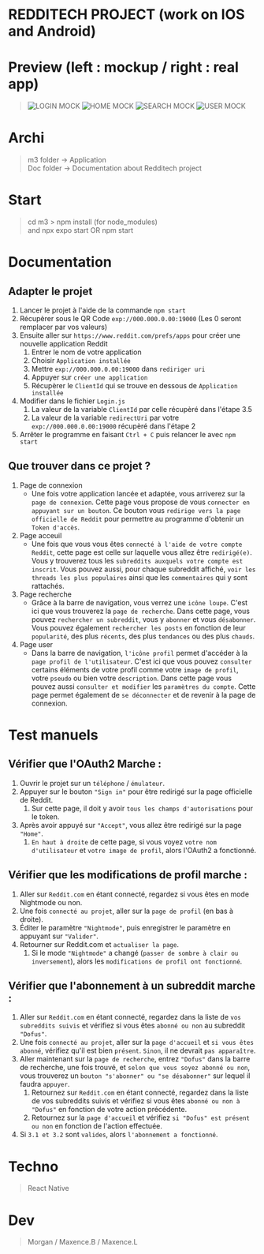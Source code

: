 # REDDITECH PROJECT (work on IOS and Android)

# Preview (left : mockup / right : real app)
>![LOGIN MOCK](https://user-images.githubusercontent.com/110362553/225857144-6fb278c9-47dc-4516-a1e3-0dfedc5909af.jpg)
>![HOME MOCK](https://user-images.githubusercontent.com/110362553/225857142-ee048fc7-621c-4623-98d7-5de538ccd298.jpg)
>![SEARCH MOCK](https://user-images.githubusercontent.com/110362553/225857147-bf654b9b-7ebf-44e7-ad35-8d9efb35fe7a.jpg)
>![USER MOCK](https://user-images.githubusercontent.com/110362553/225857140-02c216d9-7cb8-4a08-bbbd-64cb510cc517.jpg)

# Archi
>m3 folder -> Application  
>Doc folder -> Documentation about Redditech project

# Start
>cd m3 > npm install (for node_modules)  
>and npx expo start OR npm start

# Documentation
## Adapter le projet
1. Lancer le projet à l'aide de la commande ```npm start```
2. Récupèrer sous le QR Code ```exp://000.000.0.00:19000``` (Les 0 seront remplacer par vos valeurs)
3. Ensuite aller sur ```https://www.reddit.com/prefs/apps``` pour créer une nouvelle application Reddit 
    1. Entrer le nom de votre application
    2. Choisir ```Application installée```
    3. Mettre ```exp://000.000.0.00:19000``` dans ```rediriger uri``` 
    4. Appuyer sur ```créer une application```
    5. Récupèrer le  ```ClientId``` qui se trouve en dessous de ```Application installée```
4. Modifier dans le fichier ```Login.js```
    1. La valeur de la variable ```ClientId``` par celle récupèré dans l'étape 3.5
    2. La valeur de la variable ```redirectUri``` par votre ```exp://000.000.0.00:19000``` récupèré dans l'étape 2
5. Arrêter le programme en faisant ```Ctrl + C``` puis relancer le avec ```npm start```

## Que trouver dans ce projet ?
1. Page de connexion
    - Une fois votre application lancée et adaptée, vous arriverez sur la ```page de connexion```. Cette page vous propose de vous ```connecter en appuyant sur un bouton```. Ce bouton vous ```redirige vers la page officielle de Reddit``` pour permettre au programme d'obtenir un ```Token d'accès```.
2. Page acceuil
    - Une fois que vous vous êtes ```connecté à l'aide de votre compte Reddit```, cette page est celle sur laquelle vous allez être ```redirigé(e)```. Vous y trouverez tous les ```subreddits auxquels votre compte est inscrit```. Vous pouvez aussi, pour chaque subreddit affiché, ```voir les threads les plus populaires``` ainsi que les ```commentaires``` qui y sont rattachés.
1. Page recherche
    - Grâce à la barre de navigation, vous verrez une ```icône loupe```. C'est ici que vous trouverez la ```page de recherche```. Dans cette page, vous pouvez ```rechercher un subreddit```, vous y ```abonner``` et vous ```désabonner```. Vous pouvez également ```rechercher les posts``` en fonction de leur ```popularité```, des plus ```récents```, des plus ```tendances``` ou des plus ```chauds```.
1. Page user
    - Dans la barre de navigation, ```l'icône profil``` permet d'accéder à la ```page profil de l'utilisateur```. C'est ici que vous pouvez ```consulter``` certains éléments de votre profil comme votre ```image de profil```, votre ```pseudo``` ou bien votre ```description```. Dans cette page vous pouvez aussi ```consulter et modifier``` les ```paramètres du compte```. Cette page permet également de ```se déconnecter``` et de revenir à la page de connexion.

# Test manuels
## Vérifier que l'OAuth2 Marche :
1. Ouvrir le projet sur un ```téléphone``` / ```émulateur```.
2. Appuyer sur le bouton ```"Sign in"``` pour être redirigé sur la page officielle de Reddit.
    1. Sur cette page, il doit y avoir ```tous les champs d'autorisations``` pour le token.
3. Après avoir appuyé sur ```"Accept"```, vous allez être redirigé sur la page ```"Home"```.
    1. ```En haut à droite``` de cette page, si vous voyez ```votre nom d'utilisateur``` et ```votre image de profil```, alors l'OAuth2 a fonctionné.

## Vérifier que les modifications de profil marche :
1. Aller sur ```Reddit.com``` en étant connecté, regardez si vous êtes en mode Nightmode ou non.
2. Une fois ```connecté au projet```, aller sur la ```page de profil``` (en bas à droite).
3. Éditer le paramètre ```"Nightmode"```, puis enregistrer le paramètre en appuyant sur ```"Valider"```.
4. Retourner sur Reddit.com et ```actualiser la page```.
    1. Si le mode ```"Nightmode"``` a changé (```passer de sombre à clair ou inversement```), alors les ```modifications de profil ont fonctionné```.

## Vérifier que l'abonnement à un subreddit marche :
1. Aller sur ```Reddit.com``` en étant connecté, regardez dans la liste de ```vos subreddits suivis``` et vérifiez si vous êtes ```abonné ou non``` au subreddit ```"Dofus"```.
2. Une fois ```connecté au projet```, aller sur la ```page d'accueil``` et ```si vous êtes abonné```, vérifiez qu'il est bien ```présent```. ```Sinon```, il ne devrait ```pas apparaître```.
3. Aller maintenant sur la ```page de recherche```, entrez ```"Dofus"``` dans la barre de recherche, une fois trouvé, et ```selon que vous soyez abonné ou non```, vous trouverez un ```bouton "s'abonner" ou "se désabonner"``` sur lequel il faudra ```appuyer```.
    1. Retournez sur ```Reddit.com``` en étant connecté, regardez dans la liste de vos subreddits suivis et vérifiez si vous êtes ```abonné ou non à "Dofus"``` en fonction de votre action précédente.
    2. Retournez sur la ```page d'accueil``` et vérifiez ```si "Dofus" est présent ou non``` en fonction de l'action effectuée.
4. Si ```3.1 et 3.2``` sont ```valides```, alors ```l'abonnement a fonctionné```.

# Techno
>React Native

# Dev
>Morgan / Maxence.B / Maxence.L
